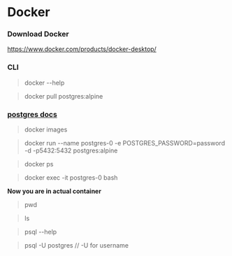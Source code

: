 # Docker
### Download Docker
https://www.docker.com/products/docker-desktop/

### CLI

> docker --help

> docker pull postgres:alpine

### [postgres docs](https://hub.docker.com/_/postgres/)

> docker images 

> docker run --name postgres-0 -e POSTGRES_PASSWORD=password -d -p5432:5432 postgres:alpine

> docker ps

> docker exec -it postgres-0 bash

**Now you are in actual container**
> pwd

> ls

>  psql --help

> psql -U postgres   // -U for username


